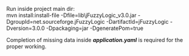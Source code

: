 Run inside project main dir:<br/>
mvn install:install-file -Dfile=lib\jFuzzyLogic_v3.0.jar -DgroupId=net.sourceforge.jFuzzyLogic -DartifactId=jFuzzyLogic -Dversion=3.0.0 -Dpackaging=jar -DgeneratePom=true

Completion of missing data inside <b><i>application.yaml</i></b> is required for the proper working.<br /><br />